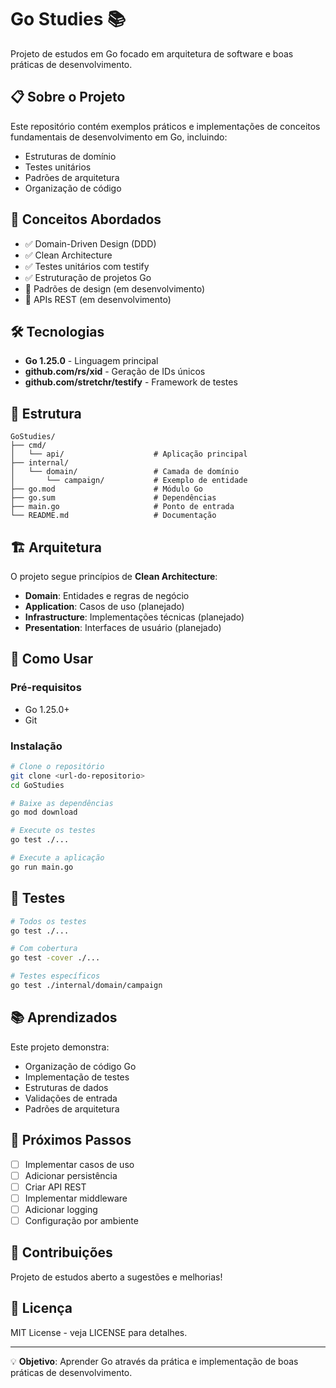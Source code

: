 # Go Studies 📚

Projeto de estudos em Go focado em arquitetura de software e boas práticas de desenvolvimento.

## 📋 Sobre o Projeto

Este repositório contém exemplos práticos e implementações de conceitos fundamentais de desenvolvimento em Go, incluindo:

- Estruturas de domínio
- Testes unitários
- Padrões de arquitetura
- Organização de código

## 🚀 Conceitos Abordados

- ✅ Domain-Driven Design (DDD)
- ✅ Clean Architecture
- ✅ Testes unitários com testify
- ✅ Estruturação de projetos Go
- 🔄 Padrões de design (em desenvolvimento)
- 🔄 APIs REST (em desenvolvimento)

## 🛠️ Tecnologias

- **Go 1.25.0** - Linguagem principal
- **github.com/rs/xid** - Geração de IDs únicos
- **github.com/stretchr/testify** - Framework de testes

## 📁 Estrutura

```
GoStudies/
├── cmd/
│   └── api/                    # Aplicação principal
├── internal/
│   └── domain/                 # Camada de domínio
│       └── campaign/           # Exemplo de entidade
├── go.mod                      # Módulo Go
├── go.sum                      # Dependências
├── main.go                     # Ponto de entrada
└── README.md                   # Documentação
```

## 🏗️ Arquitetura

O projeto segue princípios de **Clean Architecture**:

- **Domain**: Entidades e regras de negócio
- **Application**: Casos de uso (planejado)
- **Infrastructure**: Implementações técnicas (planejado)
- **Presentation**: Interfaces de usuário (planejado)

## 🚀 Como Usar

### Pré-requisitos

- Go 1.25.0+
- Git

### Instalação

```bash
# Clone o repositório
git clone <url-do-repositorio>
cd GoStudies

# Baixe as dependências
go mod download

# Execute os testes
go test ./...

# Execute a aplicação
go run main.go
```

## 🧪 Testes

```bash
# Todos os testes
go test ./...

# Com cobertura
go test -cover ./...

# Testes específicos
go test ./internal/domain/campaign
```

## 📚 Aprendizados

Este projeto demonstra:

- Organização de código Go
- Implementação de testes
- Estruturas de dados
- Validações de entrada
- Padrões de arquitetura

## 🔄 Próximos Passos

- [ ] Implementar casos de uso
- [ ] Adicionar persistência
- [ ] Criar API REST
- [ ] Implementar middleware
- [ ] Adicionar logging
- [ ] Configuração por ambiente

## 🤝 Contribuições

Projeto de estudos aberto a sugestões e melhorias!

## 📄 Licença

MIT License - veja LICENSE para detalhes.

---

💡 **Objetivo**: Aprender Go através da prática e implementação de boas práticas de desenvolvimento.